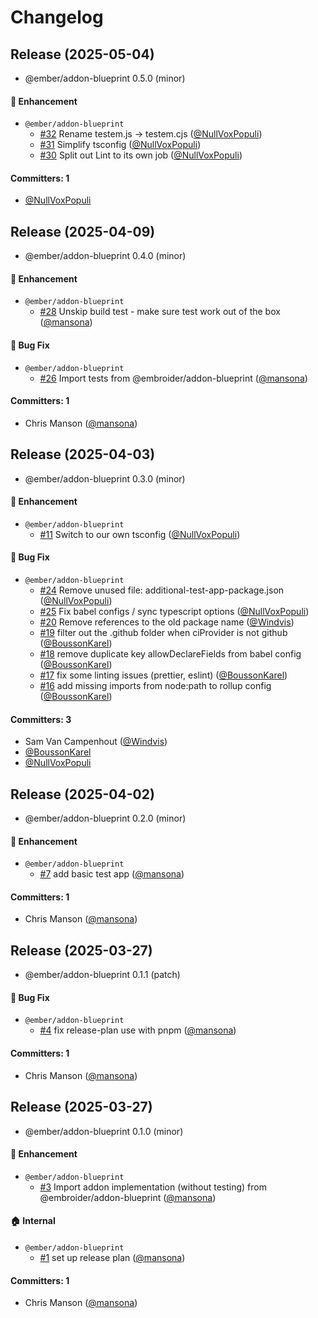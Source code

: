 # Changelog

## Release (2025-05-04)

* @ember/addon-blueprint 0.5.0 (minor)

#### :rocket: Enhancement
* `@ember/addon-blueprint`
  * [#32](https://github.com/ember-cli/ember-addon-blueprint/pull/32) Rename testem.js -> testem.cjs ([@NullVoxPopuli](https://github.com/NullVoxPopuli))
  * [#31](https://github.com/ember-cli/ember-addon-blueprint/pull/31) Simplify tsconfig ([@NullVoxPopuli](https://github.com/NullVoxPopuli))
  * [#30](https://github.com/ember-cli/ember-addon-blueprint/pull/30) Split out Lint to its own job ([@NullVoxPopuli](https://github.com/NullVoxPopuli))

#### Committers: 1
- [@NullVoxPopuli](https://github.com/NullVoxPopuli)

## Release (2025-04-09)

* @ember/addon-blueprint 0.4.0 (minor)

#### :rocket: Enhancement
* `@ember/addon-blueprint`
  * [#28](https://github.com/ember-cli/ember-addon-blueprint/pull/28) Unskip build test - make sure test work out of the box ([@mansona](https://github.com/mansona))

#### :bug: Bug Fix
* `@ember/addon-blueprint`
  * [#26](https://github.com/ember-cli/ember-addon-blueprint/pull/26) Import tests from @embroider/addon-blueprint ([@mansona](https://github.com/mansona))

#### Committers: 1
- Chris Manson ([@mansona](https://github.com/mansona))

## Release (2025-04-03)

* @ember/addon-blueprint 0.3.0 (minor)

#### :rocket: Enhancement
* `@ember/addon-blueprint`
  * [#11](https://github.com/ember-cli/ember-addon-blueprint/pull/11) Switch to our own tsconfig ([@NullVoxPopuli](https://github.com/NullVoxPopuli))

#### :bug: Bug Fix
* `@ember/addon-blueprint`
  * [#24](https://github.com/ember-cli/ember-addon-blueprint/pull/24) Remove unused file: additional-test-app-package.json ([@NullVoxPopuli](https://github.com/NullVoxPopuli))
  * [#25](https://github.com/ember-cli/ember-addon-blueprint/pull/25) Fix babel configs / sync typescript options ([@NullVoxPopuli](https://github.com/NullVoxPopuli))
  * [#20](https://github.com/ember-cli/ember-addon-blueprint/pull/20) Remove references to the old package name ([@Windvis](https://github.com/Windvis))
  * [#19](https://github.com/ember-cli/ember-addon-blueprint/pull/19) filter out the .github folder when ciProvider is not github ([@BoussonKarel](https://github.com/BoussonKarel))
  * [#18](https://github.com/ember-cli/ember-addon-blueprint/pull/18) remove duplicate key allowDeclareFields from babel config ([@BoussonKarel](https://github.com/BoussonKarel))
  * [#17](https://github.com/ember-cli/ember-addon-blueprint/pull/17) fix some linting issues (prettier, eslint) ([@BoussonKarel](https://github.com/BoussonKarel))
  * [#16](https://github.com/ember-cli/ember-addon-blueprint/pull/16) add missing imports from node:path to rollup config ([@BoussonKarel](https://github.com/BoussonKarel))

#### Committers: 3
- Sam Van Campenhout ([@Windvis](https://github.com/Windvis))
- [@BoussonKarel](https://github.com/BoussonKarel)
- [@NullVoxPopuli](https://github.com/NullVoxPopuli)

## Release (2025-04-02)

* @ember/addon-blueprint 0.2.0 (minor)

#### :rocket: Enhancement
* `@ember/addon-blueprint`
  * [#7](https://github.com/ember-cli/ember-addon-blueprint/pull/7) add basic test app ([@mansona](https://github.com/mansona))

#### Committers: 1
- Chris Manson ([@mansona](https://github.com/mansona))

## Release (2025-03-27)

* @ember/addon-blueprint 0.1.1 (patch)

#### :bug: Bug Fix
* `@ember/addon-blueprint`
  * [#4](https://github.com/ember-cli/ember-addon-blueprint/pull/4) fix release-plan use with pnpm ([@mansona](https://github.com/mansona))

#### Committers: 1
- Chris Manson ([@mansona](https://github.com/mansona))

## Release (2025-03-27)

* @ember/addon-blueprint 0.1.0 (minor)

#### :rocket: Enhancement
* `@ember/addon-blueprint`
  * [#3](https://github.com/ember-cli/ember-addon-blueprint/pull/3) Import addon implementation (without testing) from @embroider/addon-blueprint ([@mansona](https://github.com/mansona))

#### :house: Internal
* `@ember/addon-blueprint`
  * [#1](https://github.com/ember-cli/ember-addon-blueprint/pull/1) set up release plan ([@mansona](https://github.com/mansona))

#### Committers: 1
- Chris Manson ([@mansona](https://github.com/mansona))
